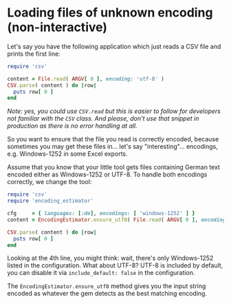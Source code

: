 # Loading files of unknown encoding (non-interactive)

Let's say you have the following application which just reads a CSV file and prints the first line:

```ruby
require 'csv'

content = File.read( ARGV[ 0 ], encoding: 'utf-8' )
CSV.parse( content ) do |row|
  puts row[ 0 ]
end
```

*Note: yes, you could use `CSV.read` but this is easier to follow for developers not familiar with the `CSV` class. And please, don't use that snippet in production as there is no error handling at all.*


So you want to ensure that the file you read is correctly encoded, because sometimes you may get these files in... let's say "interesting"... encodings, e.g. Windows-1252 in some Excel exports.

Assume that you know that your little tool gets files containing German text encoded either as Windows-1252 or UTF-8. To handle both encodings correctly, we change the tool:

```ruby
require 'csv'
require 'encoding_estimator'

cfg     = { languages: [:de], encodings: [ 'windows-1252' ] }
content = EncodingEstimator.ensure_utf8( File.read( ARGV[ 0 ], encoding: 'utf-8' ), cfg )

CSV.parse( content ) do |row|
  puts row[ 0 ]
end
```
Looking at the 4th line, you might think: wait, there's only Windows-1252 listed in the configuration. What about UTF-8? UTF-8 is included by default, you can disable it via `include_default: false` in the configuration.

The `EncodingEstimator.ensure_utf8` method gives you the input string encoded as whatever the gem detects as the best matching encoding.